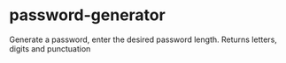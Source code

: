 # password-generator
Generate a password, enter the desired password length. Returns letters, digits and punctuation
